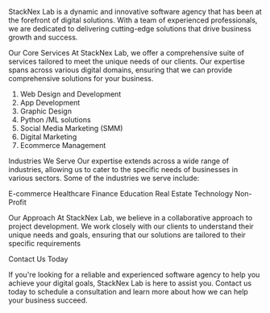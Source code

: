StackNex Lab is a dynamic and innovative software agency that has been at the forefront of digital solutions. With a team of experienced professionals, we are dedicated to delivering cutting-edge solutions that drive business growth and success.

Our Core Services
At StackNex Lab, we offer a comprehensive suite of services tailored to meet the unique needs of our clients. Our expertise spans across various digital domains, ensuring that we can provide comprehensive solutions for your business.

1. Web Design and Development
2. App Development
3. Graphic Design
4. Python /ML solutions
5. Social Media Marketing (SMM)
6. Digital Marketing
7. Ecommerce Management

Industries We Serve
Our expertise extends across a wide range of industries, allowing us to cater to the specific needs of businesses in various sectors. Some of the industries we serve include:

E-commerce
Healthcare
Finance
Education
Real Estate
Technology
Non-Profit

Our Approach
At StackNex Lab, we believe in a collaborative approach to project development. We work closely with our clients to understand their unique needs and goals, ensuring that our solutions are tailored to their specific requirements

Contact Us Today

If you're looking for a reliable and experienced software agency to help you achieve your digital goals, StackNex Lab is here to assist you. Contact us today to schedule a consultation and learn more about how we can help your business succeed.
